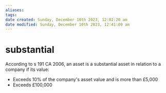```yaml
---
aliases: 
tags: 
date created: Sunday, December 10th 2023, 12:02:20 am
date modified: Sunday, December 10th 2023, 12:41:09 am
---
```


# substantial

According to s 191 CA 2006, an asset is a substantial asset in relation to a company if its value:

- Exceeds 10% of the company's asset value and is more than £5,000
- Exceeds £100,000
